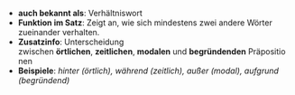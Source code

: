 - **auch bekannt als**: Verhältniswort
- **Funktion im Satz**: Zeigt an, wie sich mindestens zwei andere Wörter zueinander verhalten.
- **Zusatzinfo**: Unterscheidung zwischen **örtlichen**, **zeitlichen**, **modalen** und **begründenden** Präpositionen
- **Beispiele**: _hinter (örtlich), während (zeitlich), außer (modal), aufgrund (begründend)_